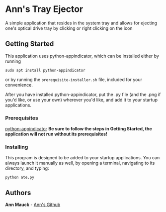 # Ann's Tray Ejector

A simple application that resides in the system tray and allows for ejecting one's optical drive tray by clicking or right clicking on the icon


## Getting Started

This application uses python-appindicator, which can be installed either by running
```
sudo apt install python-appindicator
```
or by running the `prerequisite-installer.sh` file, included for your convenience.

After you have installed python-appindicator, put the .py file (and the .png if you'd like, or use your own) wherever you'd like, and add it to your startup applications.

### Prerequisites

[python-appindicator](https://packages.debian.org/sid/python-appindicator)
**Be sure to follow the steps in Getting Started, the application will not run without its prerequisites!**

### Installing

This program is designed to be added to your startup applications. You can always launch it manually as well, by opening a terminal, navigating to its directory, and typing:

```
python ate.py
````

## Authors

**Ann Mauck** - [Ann's Github](https://github.com/annmauck)


